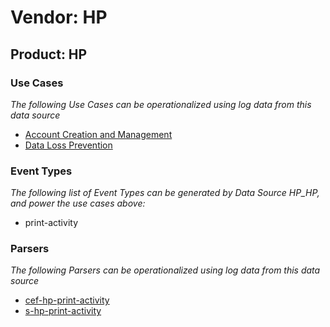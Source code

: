 Vendor: HP
==========
Product: HP
-----------

### Use Cases

_The following Use Cases can be operationalized using log data from this data source_

* [Account Creation and Management](../UseCases/usecase_account_creation_and_management.md)
* [Data Loss Prevention](../UseCases/usecase_data_loss_prevention.md)


### Event Types

_The following list of Event Types can be generated by Data Source HP_HP, and power the use cases above:_

- print-activity


### Parsers

_The following Parsers can be operationalized using log data from this data source_

* [cef-hp-print-activity](../Parsers/parserContent_cef-hp-print-activity.md)
* [s-hp-print-activity](../Parsers/parserContent_s-hp-print-activity.md)

